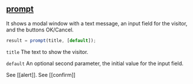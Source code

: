 ## [prompt](https://javascript.info/alert-prompt-confirm#prompt)

It shows a modal window with a text message, an input field for the visitor, and the buttons OK/Cancel.

```js
result = prompt(title, [default]);
```

`title`
The text to show the visitor.

`default`
An optional second parameter, the initial value for the input field.

See [[alert]].
See [[confirm]]